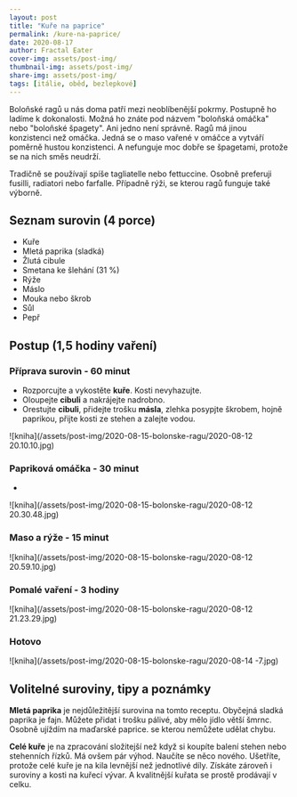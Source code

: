 ```yaml
---
layout: post
title: "Kuře na paprice"
permalink: /kure-na-paprice/
date: 2020-08-17
author: Fractal Eater
cover-img: assets/post-img/
thumbnail-img: assets/post-img/
share-img: assets/post-img/
tags: [itálie, oběd, bezlepkové]
---
```


Boloňské ragů u nás doma patří mezi neoblíbenější pokrmy. Postupně ho ladíme k dokonalosti. Možná ho znáte pod názvem "boloňská omáčka" nebo "boloňské špagety". Ani jedno není správně. Ragů má jinou konzistenci než omáčka. Jedná se o maso vařené v omáčce a vytváří poměrně hustou konzistenci. A nefunguje moc dobře se špagetami, protože se na nich směs neudrží.

Tradičně se používají spíše tagliatelle nebo fettuccine. Osobně preferuji fusilli, radiatori nebo farfalle. Případně rýži, se kterou ragů funguje také výborně.

## Seznam surovin (4 porce)

* Kuře
* Mletá paprika (sladká)
* Žlutá cibule
* Smetana ke šlehání (31 %)
* Rýže
* Máslo
* Mouka nebo škrob
* Sůl
* Pepř

## Postup (1,5 hodiny vaření)



### Příprava surovin - 60 minut

* Rozporcujte a vykostěte **kuře**. Kosti nevyhazujte.
* Oloupejte **cibuli** a nakrájejte nadrobno.
* Orestujte **cibuli**, přidejte trošku **másla**, zlehka posypjte škrobem, hojně paprikou, přijte kosti ze stehen a zalejte vodou. 

![kniha](/assets/post-img/2020-08-15-bolonske-ragu/2020-08-12 20.10.10.jpg)

### Papriková omáčka - 30 minut

*

![kniha](/assets/post-img/2020-08-15-bolonske-ragu/2020-08-12 20.30.48.jpg)

### Maso a rýže - 15 minut

![kniha](/assets/post-img/2020-08-15-bolonske-ragu/2020-08-12 20.59.10.jpg)

### Pomalé vaření - 3 hodiny

![kniha](/assets/post-img/2020-08-15-bolonske-ragu/2020-08-12 21.23.29.jpg)

###

### Hotovo

![kniha](/assets/post-img/2020-08-15-bolonske-ragu/2020-08-14 -7.jpg)

## Volitelné suroviny, tipy a poznámky

**Mletá paprika** je nejdůležitější surovina na tomto receptu. Obyčejná sladká paprika je fajn. Můžete přidat i trošku pálivé, aby mělo jídlo větší šmrnc. Osobně ujíždím na maďarské paprice. se kterou nemůžete udělat chybu.

**Celé kuře** je na zpracování složitejší než když si koupíte balení stehen nebo stehenních řízků. Má ovšem pár výhod. Naučíte se něco nového. Ušetříte, protože celé kuře je na kila levnější než jednotlivé díly. Získáte zároveň i suroviny a kosti na kuřecí vývar. A kvalitnější kuřata se prostě prodávají v celku.
